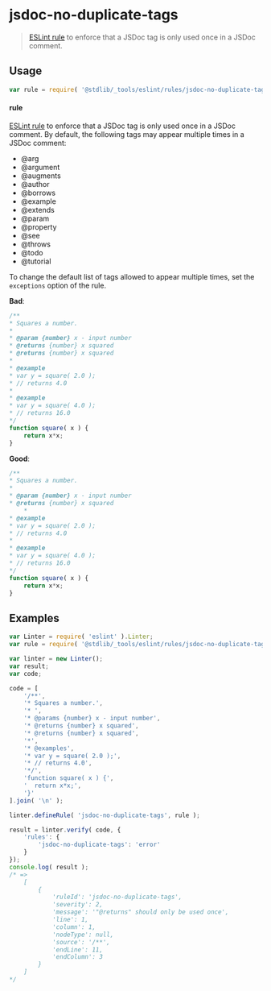 # jsdoc-no-duplicate-tags

> [ESLint rule][eslint-rules] to enforce that a JSDoc tag is only used once in a JSDoc comment.

<section class="intro">

</section>

<!-- /.intro -->

<section class="usage">

## Usage

```javascript
var rule = require( '@stdlib/_tools/eslint/rules/jsdoc-no-duplicate-tags' );
```

#### rule

[ESLint rule][eslint-rules] to enforce that a JSDoc tag is only used once in a JSDoc comment. By default, the following tags may appear multiple times in a JSDoc comment:

-   @arg
-   @argument
-   @augments
-   @author
-   @borrows
-   @example
-   @extends
-   @param
-   @property
-   @see
-   @throws
-   @todo
-   @tutorial

To change the default list of tags allowed to appear multiple times, set the `exceptions` option of the rule.

**Bad**:

<!-- eslint-disable stdlib/jsdoc-no-duplicate-tags, valid-jsdoc -->

```javascript
/**
* Squares a number.
*
* @param {number} x - input number
* @returns {number} x squared
* @returns {number} x squared
*
* @example
* var y = square( 2.0 );
* // returns 4.0
*
* @example
* var y = square( 4.0 );
* // returns 16.0
*/
function square( x ) {
    return x*x;
}
```

**Good**:

```javascript
/**
* Squares a number.
*
* @param {number} x - input number
* @returns {number} x squared
    *
* @example
* var y = square( 2.0 );
* // returns 4.0
*
* @example
* var y = square( 4.0 );
* // returns 16.0
*/
function square( x ) {
    return x*x;
}
```

</section>

<!-- /.usage -->

<section class="examples">

## Examples

<!-- eslint no-undef: "error" -->

```javascript
var Linter = require( 'eslint' ).Linter;
var rule = require( '@stdlib/_tools/eslint/rules/jsdoc-no-duplicate-tags' );

var linter = new Linter();
var result;
var code;

code = [
    '/**',
    '* Squares a number.',
    '* ',
    '* @params {number} x - input number',
    '* @returns {number} x squared',
    '* @returns {number} x squared',
    '*',
    '* @examples',
    '* var y = square( 2.0 );',
    '* // returns 4.0',
    '*/',
    'function square( x ) {',
    '  return x*x;',
    '}'
].join( '\n' );

linter.defineRule( 'jsdoc-no-duplicate-tags', rule );

result = linter.verify( code, {
    'rules': {
        'jsdoc-no-duplicate-tags': 'error'
    }
});
console.log( result );
/* =>
    [
        {
            'ruleId': 'jsdoc-no-duplicate-tags',
            'severity': 2,
            'message': '"@returns" should only be used once',
            'line': 1,
            'column': 1,
            'nodeType': null,
            'source': '/**',
            'endLine': 11,
            'endColumn': 3
        }
    ]
*/
```

</section>

<!-- /.examples -->

<section class="links">

[eslint-rules]: https://eslint.org/docs/developer-guide/working-with-rules

</section>

<!-- /.links -->
